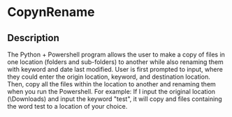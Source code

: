 # CopynRename

## Description
<p> 
  The Python + Powershell program allows the user to make a copy of files in one location (folders and sub-folders) to another while also renaming them with keyword and date last modified. User is first prompted to input, where they could enter the origin location, keyword, and destination location. Then, copy all the files within the location to another and renaming them when you run the Powershell. For example: If I input the original location (\Downloads) and input the keyword "test", it will copy and files containing the word test to a location of your choice.
</p>
